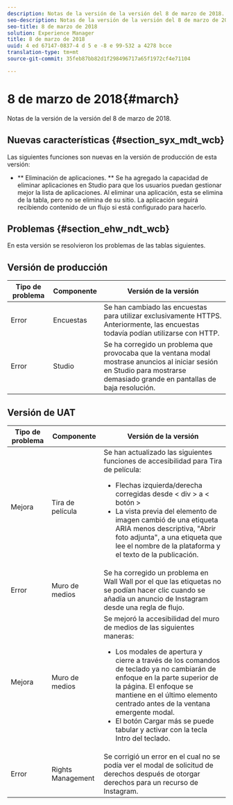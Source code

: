 ```yaml
---
description: Notas de la versión de la versión del 8 de marzo de 2018.
seo-description: Notas de la versión de la versión del 8 de marzo de 2018.
seo-title: 8 de marzo de 2018
solution: Experience Manager
title: 8 de marzo de 2018
uuid: 4 ed 67147-0837-4 d 5 e -8 e 99-532 a 4278 bcce
translation-type: tm+mt
source-git-commit: 35feb87bb82d1f298496717a65f1972cf4e71104

---
```



# 8 de marzo de 2018{#march}

Notas de la versión de la versión del 8 de marzo de 2018.

## Nuevas características {#section_syx_mdt_wcb}

Las siguientes funciones son nuevas en la versión de producción de esta versión:

* ** Eliminación de aplicaciones. ** Se ha agregado la capacidad de eliminar aplicaciones en Studio para que los usuarios puedan gestionar mejor la lista de aplicaciones. Al eliminar una aplicación, esta se elimina de la tabla, pero no se elimina de su sitio. La aplicación seguirá recibiendo contenido de un flujo si está configurado para hacerlo.

## Problemas {#section_ehw_ndt_wcb}

En esta versión se resolvieron los problemas de las tablas siguientes.

## Versión de producción

| **Tipo de problema** | **Componente** | **Versión de la versión** |
|---|---|---|
| Error | Encuestas | Se han cambiado las encuestas para utilizar exclusivamente HTTPS. Anteriormente, las encuestas todavía podían utilizarse con HTTP. |
| Error | Studio | Se ha corregido un problema que provocaba que la ventana modal mostrase anuncios al iniciar sesión en Studio para mostrarse demasiado grande en pantallas de baja resolución. |

## Versión de UAT

| Tipo de problema | Componente | Versión de la versión |
|--- |--- |--- |
| Mejora | Tira de película | Se han actualizado las siguientes funciones de accesibilidad para Tira de película: <br><ul><li>Flechas izquierda/derecha corregidas desde < div > a < botón > </li><li>La vista previa del elemento de imagen cambió de una etiqueta ARIA menos descriptiva, "Abrir foto adjunta", a una etiqueta que lee el nombre de la plataforma y el texto de la publicación.</li></ul> |
| Error | Muro de medios | Se ha corregido un problema en Wall Wall por el que las etiquetas no se podían hacer clic cuando se añadía un anuncio de Instagram desde una regla de flujo. |
| Mejora | Muro de medios | Se mejoró la accesibilidad del muro de medios de las siguientes maneras: <br><ul><li>Los modales de apertura y cierre a través de los comandos de teclado ya no cambiarán de enfoque en la parte superior de la página. El enfoque se mantiene en el último elemento centrado antes de la ventana emergente modal.</li><li>El botón Cargar más se puede tabular y activar con la tecla Intro del teclado.</li></ul> |
| Error | Rights Management | Se corrigió un error en el cual no se podía ver el modal de solicitud de derechos después de otorgar derechos para un recurso de Instagram. |

